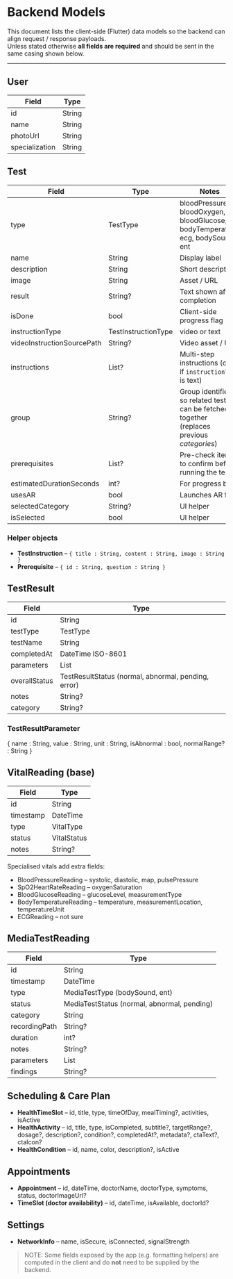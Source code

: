 # Backend Models

This document lists the client-side (Flutter) data models so the backend can align request / response payloads.  
Unless stated otherwise **all fields are required** and should be sent in the same casing shown below.

---

## User
| Field | Type |
|-------|------|
| id | String |
| name | String |
| photoUrl | String |
| specialization | String |

## Test
| Field | Type | Notes |
|-------|------|------|
| type | TestType | bloodPressure, bloodOxygen, bloodGlucose, bodyTemperature, ecg, bodySound, ent |
| name | String | Display label |
| description | String | Short description |
| image | String | Asset / URL |
| result | String? | Text shown after completion |
| isDone | bool | Client-side progress flag |
| instructionType | TestInstructionType | video or text |
| videoInstructionSourcePath | String? | Video asset / URL |
| instructions | List<TestInstruction>? | Multi-step instructions (only if `instructionType` is text) |
| group | String? | Group identifier so related tests can be fetched together (replaces previous *categories*) |
| prerequisites | List<Prerequisite>? | Pre-check items to confirm before running the test |
| estimatedDurationSeconds | int? | For progress bar |
| usesAR | bool | Launches AR flow |
| selectedCategory | String? | UI helper |
| isSelected | bool | UI helper |

### Helper objects
* **TestInstruction** – `{ title : String, content : String, image : String }`
* **Prerequisite** – `{ id : String, question : String }`

## TestResult
| Field | Type |
|-------|------|
| id | String |
| testType | TestType |
| testName | String |
| completedAt | DateTime ISO-8601 |
| parameters | List<TestResultParameter> |
| overallStatus | TestResultStatus (normal, abnormal, pending, error) |
| notes | String? |
| category | String? |

### TestResultParameter
{ name : String, value : String, unit : String, isAbnormal : bool, normalRange? : String }

## VitalReading (base)
| Field | Type |
|-------|------|
| id | String |
| timestamp | DateTime |
| type | VitalType |
| status | VitalStatus |
| notes | String? |

Specialised vitals add extra fields:
* BloodPressureReading – systolic, diastolic, map, pulsePressure
* SpO2HeartRateReading – oxygenSaturation
* BloodGlucoseReading – glucoseLevel, measurementType
* BodyTemperatureReading – temperature, measurementLocation, temperatureUnit
* ECGReading – not sure

## MediaTestReading
| Field | Type |
|-------|------|
| id | String |
| timestamp | DateTime |
| type | MediaTestType (bodySound, ent) |
| status | MediaTestStatus (normal, abnormal, pending) |
| category | String |
| recordingPath | String? |
| duration | int? |
| notes | String? |
| parameters | List<MediaTestParameter> |
| findings | String? |

## Scheduling & Care Plan
* **HealthTimeSlot** – id, title, type, timeOfDay, mealTiming?, activities, isActive
* **HealthActivity** – id, title, type, isCompleted, subtitle?, targetRange?, dosage?, description?, condition?, completedAt?, metadata?, ctaText?, ctaIcon?
* **HealthCondition** – id, name, color, description?, isActive

## Appointments
* **Appointment** – id, dateTime, doctorName, doctorType, symptoms, status, doctorImageUrl?
* **TimeSlot (doctor availability)** – id, dateTime, isAvailable, doctorId?

## Settings
* **NetworkInfo** – name, isSecure, isConnected, signalStrength

> NOTE: Some fields exposed by the app (e.g. formatting helpers) are computed in the client and do **not** need to be supplied by the backend. 
